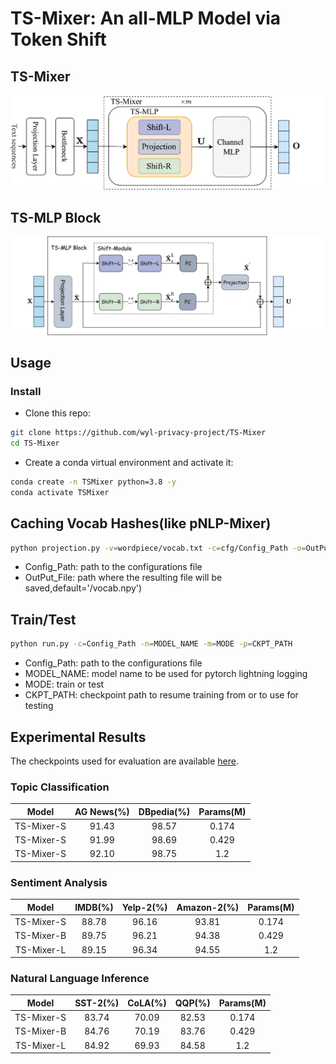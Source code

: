 # TS-Mixer: An all-MLP Model via Token Shift
## TS-Mixer
![Figure 1. The overall architecture of the proposed TS-Mixer](https://github.com/wyl-privacy-project/TS-Mixer/blob/main/Figure/TS_Mixer.png)
## TS-MLP Block
![Figure 2. TS-MLP block](https://github.com/wyl-privacy-project/TS-Mixer/blob/main/Figure/TS_MLP%20BLock.png)
## Usage
### Install
- Clone this repo:
```bash
git clone https://github.com/wyl-privacy-project/TS-Mixer
cd TS-Mixer
```
- Create a conda virtual environment and activate it:
```bash
conda create -n TSMixer python=3.8 -y
conda activate TSMixer
```
## Caching Vocab Hashes(like pNLP-Mixer)

```bash
python projection.py -v=wordpiece/vocab.txt -c=cfg/Config_Path -o=OutPut_File
```
- Config_Path: path to the configurations file
- OutPut_File: path where the resulting file will be saved,default='/vocab.npy')
## Train/Test

```bash
python run.py -c=Config_Path -n=MODEL_NAME -m=MODE -p=CKPT_PATH
```
- Config_Path: path to the configurations file
- MODEL_NAME: model name to be used for pytorch lightning logging
- MODE: train or test
- CKPT_PATH: checkpoint path to resume training from or to use for testing

## Experimental Results
The checkpoints used for evaluation are available [here](https://drive.google.com/drive/folders/1wtnWHfNjO9p0sR95M8W4avhqFUnZHooS?usp=sharing).
### Topic Classification 
|Model|AG News(%)|DBpedia(%)|Params(M)|
|:--:|:--:|:--:|:--:|
| TS-Mixer-S | 91.43 | 98.57 | 0.174 |
| TS-Mixer-S | 91.99 | 98.69 | 0.429 |
| TS-Mixer-S | 92.10 | 98.75 | 1.2 |

### Sentiment Analysis

| Model | IMDB(%) | Yelp-2(%) | Amazon-2(%) | Params(M) |
|:--:|:--:|:--:|:--:|:--:|
| TS-Mixer-S | 88.78	| 96.16 |	93.81	| 0.174 |
| TS-Mixer-B | 89.75	| 96.21	| 94.38 |	0.429 |
| TS-Mixer-L | 89.15 |	96.34	| 94.55 |	1.2 |

###  Natural Language Inference

| Model | SST-2(%) |	CoLA(%) |	QQP(%) | Params(M) |
|:--:|:--:|:--:|:--:|:--:|
| TS-Mixer-S | 83.74 |	70.09	| 82.53	| 0.174 |
| TS-Mixer-B | 84.76	| 70.19	| 83.76 |	0.429 |
| TS-Mixer-L | 84.92	| 69.93	| 84.58 |	1.2 |
